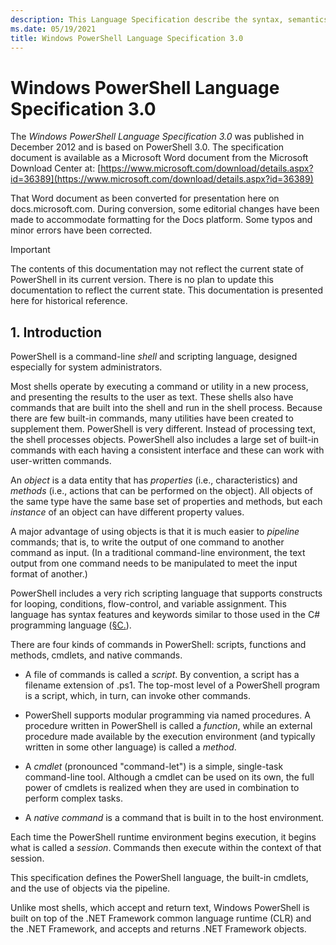 ```yaml
---
description: This Language Specification describe the syntax, semantics, and behavior of the PowerShell language.
ms.date: 05/19/2021
title: Windows PowerShell Language Specification 3.0
---
```

# Windows PowerShell Language Specification 3.0

The _Windows PowerShell Language Specification 3.0_ was published in December 2012 and is based on
PowerShell 3.0. The specification document is available as a Microsoft Word document from the
Microsoft Download Center at:
[https://www.microsoft.com/download/details.aspx?id=36389](https://www.microsoft.com/download/details.aspx?id=36389)

That Word document as been converted for presentation here on docs.microsoft.com. During conversion,
some editorial changes have been made to accommodate formatting for the Docs platform. Some typos
and minor errors have been corrected.

> [!IMPORTANT]
> The contents of this documentation may not reflect the current state of PowerShell in its current
> version. There is no plan to update this documentation to reflect the current state. This
> documentation is presented here for historical reference.

## 1. Introduction

PowerShell is a command-line *shell* and scripting language, designed especially for system
administrators.

Most shells operate by executing a command or utility in a new process, and presenting the results
to the user as text. These shells also have commands that are built into the shell and run in the
shell process. Because there are few built-in commands, many utilities have been created to
supplement them. PowerShell is very different. Instead of processing text, the shell processes
objects. PowerShell also includes a large set of built-in commands with each having a consistent
interface and these can work with user-written commands.

An *object* is a data entity that has *properties* (i.e., characteristics) and *methods* (i.e.,
actions that can be performed on the object). All objects of the same type have the same base set of
properties and methods, but each *instance* of an object can have different property values.

A major advantage of using objects is that it is much easier to *pipeline* commands; that is, to
write the output of one command to another command as input. (In a traditional command-line
environment, the text output from one command needs to be manipulated to meet the input format of
another.)

PowerShell includes a very rich scripting language that supports constructs for looping, conditions,
flow-control, and variable assignment. This language has syntax features and keywords similar to
those used in the C# programming language ([§C.][§C.]).

There are four kinds of commands in PowerShell: scripts, functions and methods, cmdlets, and native
commands.

- A file of commands is called a *script*. By convention, a script has a filename extension of .ps1.
  The top-most level of a PowerShell program is a script, which, in turn, can invoke other commands.

- PowerShell supports modular programming via named procedures. A procedure written in PowerShell is
  called a *function*, while an external procedure made available by the execution environment (and
  typically written in some other language) is called a *method*.

- A *cmdlet* (pronounced "command-let") is a simple, single-task command-line tool. Although a
  cmdlet can be used on its own, the full power of cmdlets is realized when they are used in
  combination to perform complex tasks.

- A *native command* is a command that is built in to the host environment.

Each time the PowerShell runtime environment begins execution, it begins what is called a *session*.
Commands then execute within the context of that session.

This specification defines the PowerShell language, the built-in cmdlets, and the use of objects via
the pipeline.

Unlike most shells, which accept and return text, Windows PowerShell is built on top of the .NET
Framework common language runtime (CLR) and the .NET Framework, and accepts and returns .NET
Framework objects.

<!-- reference links -->
[§C.]: chapter-16.md
